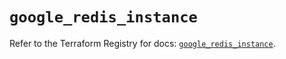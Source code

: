 # `google_redis_instance`

Refer to the Terraform Registry for docs: [`google_redis_instance`](https://registry.terraform.io/providers/hashicorp/google-beta/5.19.0/docs/resources/google_redis_instance).
